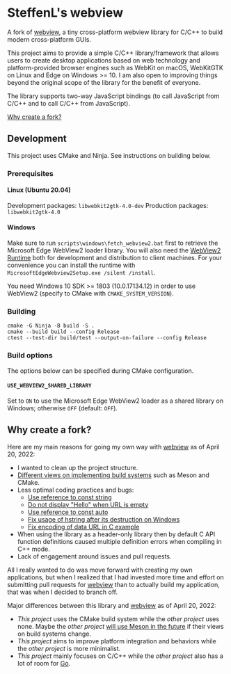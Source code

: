 # SteffenL's webview

A fork of [webview](https://github.com/webview/webview), a tiny cross-platform webview library for C/C++ to build modern cross-platform GUIs.

This project aims to provide a simple C/C++ library/framework that allows users to create desktop applications based on web technology and platform-provided browser engines such as WebKit on macOS, WebKitGTK on Linux and Edge on Windows >= 10. I am also open to improving things beyond the original scope of the library for the benefit of everyone.

The library supports two-way JavaScript bindings (to call JavaScript from C/C++ and to call C/C++ from JavaScript).

[Why create a fork?](#why-create-a-fork)

## Development

This project uses CMake and Ninja. See instructions on building below.

### Prerequisites

#### Linux (Ubuntu 20.04)

Development packages: `libwebkit2gtk-4.0-dev`
Production packages: `libwebkit2gtk-4.0`

#### Windows

Make sure to run `scripts\windows\fetch_webview2.bat` first to retrieve the Microsoft Edge WebView2 loader library. You will also need the [WebView2 Runtime](https://go.microsoft.com/fwlink/p/?LinkId=2124703) both for development and distribution to client machines. For your convenience you can install the runtime with `MicrosoftEdgeWebview2Setup.exe /silent /install`.

You need Windows 10 SDK >= 1803 (10.0.17134.12) in order to use WebView2 (specify to CMake with `CMAKE_SYSTEM_VERSION`).

### Building

```
cmake -G Ninja -B build -S .
cmake --build build --config Release
ctest --test-dir build/test --output-on-failure --config Release
```

### Build options

The options below can be specified during CMake configuration.

#### `USE_WEBVIEW2_SHARED_LIBRARY`

Set to `ON` to use the Microsoft Edge WebView2 loader as a shared library on Windows; otherwise `OFF` (default: `OFF`).

## Why create a fork?

Here are my main reasons for going my own way with [webview](https://github.com/webview/webview) as of April 20, 2022:

* I wanted to clean up the project structure.
* [Different views on implementing build systems](https://github.com/webview/webview/pull/699) such as Meson and CMake.
* Less optimal coding practices and bugs:
  * [Use reference to const string](https://github.com/webview/webview/pull/712)
  * [Do not display "Hello" when URL is empty](https://github.com/webview/webview/pull/713)
  * [Use reference to const auto](https://github.com/webview/webview/pull/715)
  * [Fix usage of hstring after its destruction on Windows](https://github.com/webview/webview/pull/716)
  * [Fix encoding of data URL in C example](https://github.com/webview/webview/pull/718)
* When using the library as a header-only library then by default C API function definitions caused multiple definition errors when compiling in C++ mode.
* Lack of engagement around issues and pull requests.

All I really wanted to do was move forward with creating my own applications, but when I realized that I had invested more time and effort on submitting pull requests for [webview](https://github.com/webview/webview) than to actually build my application, that was when I decided to branch off.

Major differences between this library and [webview](https://github.com/webview/webview) as of April 20, 2022:

* *This project* uses the CMake build system while the *other project* uses none. Maybe the *other project* [will use Meson in the future](https://github.com/webview/webview/pull/699) if their views on build systems change.
* *This project* aims to improve platform integration and behaviors while the *other project* is more minimalist.
* *This project* mainly focuses on C/C++ while the *other project* also has a lot of room for [Go](https://go.dev/).
